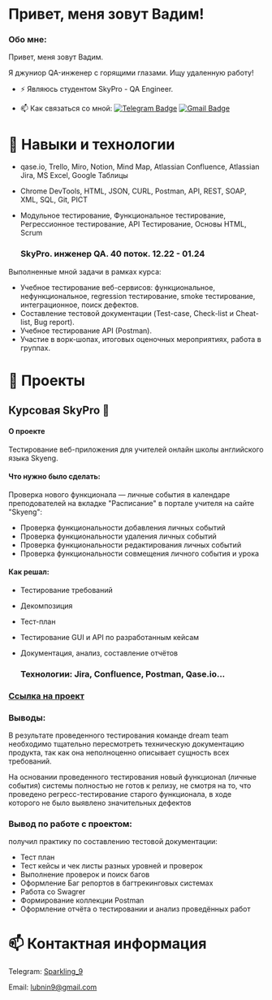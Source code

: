# Привет, меня зовут Вадим!

### Обо мне:

Привет, меня зовут Вадим.

Я джуниор QA-инженер с горящими глазами. Ищу удаленную работу!


- :zap: Являюсь студентом SkyPro - QA Engineer.

- :mailbox: Как связаться со мной: [![Telegram Badge](https://img.shields.io/badge/-Sparkling_9-blue?style=flat&logo=Telegram&logoColor=white)](https://t.me/Sparkling_9) [![Gmail Badge](https://img.shields.io/badge/-Gmail-red?style=flat&logo=Gmail&logoColor=white)](mailto:lubnin9@gmail.com)

# 🌱 Навыки и технологии 
- qase.io, Trello, Miro, Notion, Mind Map, Atlassian Confluence, Atlassian Jira, MS Excel, Google Таблицы
- Chrome DevTools, HTML, JSON, CURL, Postman, API, REST, SOAP, XML, SQL, Git, PICT
- Модульное тестирование, Функциональное тестирование, Регрессионное тестирование, API Тестирование, Основы HTML, Scrum

  ### SkyPro. инженер QA. 40 поток. 12.22 - 01.24

Выполненные мной задачи в рамках курса:
- Учебное тестирование веб-сервисов: функциональное, нефункциональное, regression тестирование,
smoke тестирование, интеграционное, поиск дефектов.
- Составление тестовой документации (Test-case, Check-list и Cheat-list, Bug report).
- Учебное тестирование API (Postman).
- Участие в ворк-шопах, итоговых оценочных мероприятиях, работа в группах.

  
# 👀 Проекты
## Курсовая SkyPro 💞️
#### О проекте
Тестирование веб-приложения для учителей онлайн школы английского языка Skyeng.

#### Что нужно было сделать:
Проверка нового функционала — личные события в календаре преподователей на вкладке "Расписание" в портале учителя на сайте "Skyeng":
 - Проверка функциональности добавления личных событий
 - Проверка функциональности удаления личных событий
 - Проверка функциональности редактирования личных событий
 - Проверка функциональности совмещения личного события и урока
 
 #### Как решал:
 - Тестирование требований
 - Декомпозиция
 - Тест-план
 - Тестирование GUI и API по разработанным кейсам
 - Документация, анализ, составление отчётов
 
   ### Технологии: Jira, Confluence, Postman, Qase.io...
###  <a href='https://qa-bug-report9.atlassian.net/wiki/spaces/~63c916bad579d7c687553360/pages/10158081/1+2'>Ссылка на проект</a> 
### Выводы:
В результате проведенного тестирования команде dream team необходимо тщательно пересмотреть техническую документацию продукта, так как она неполноценно описывает сущность всех требований.

На основании проведенного тестирования новый функционал (личные события) системы полностью не готов к релизу, не смотря на то, что проведено регресс-тестирование старого функционала, в ходе которого не было выявлено значительных дефектов
   ### Вывод по работе с проектом:

получил практику по составлению тестовой документации:

- Тест план
- Тест кейсы и чек листы разных уровней и проверок
- Выполнение проверок и поиск багов
- Оформление Баг репортов в багтрекинговых системах
- Работа со Swagrer
- Формирование коллекции Postman
- Оформление отчёта о тестировании и анализ проведённых работ

# 📫 Контактная информация
Telegram:  <a href='https://t.me/Sparkling_9'>Sparkling_9</a>

Email: <a href="mailto:lubnin9@gmail.com">lubnin9@gmail.com</a>
